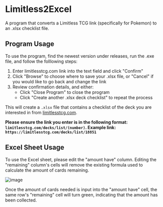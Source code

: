 # Limitless2Excel
A program that converts a Limitless TCG link (specifically for Pokemon) to an .xlsx checklist file. 

## Program Usage
To use the program, find the newest version under releases, run the .exe file, and follow the folllowing steps:
1. Enter limitlesstcg.com link into the text field and click "Confirm"
2. Click "Browse" to choose where to save your .xlsx file, or "Cancel" if you would like to go back and change the link
3. Review confirmation details, and either:
    - Click "Close Program" to close the program
    - Click "Create another .xlsx deck checklist" to repeat the process

This will create a `.xlsx` file that contains a checklist of the deck you are interested in from [limitlesstcg.com](https://limitlesstcg.com/).

**Please ensure the link you enter is in the following format: `limitlesstcg.com/decks/list/(number)`. Example link: `https://limitlesstcg.com/decks/list/18851`**

## Excel Sheet Usage
To use the Excel sheet, please edit the "amount have" column. Editing the "remaining" column's cells will remove the existing formula used to
calculate the amount of cards remaining. 

![image](https://github.com/user-attachments/assets/017ca642-0de4-48c0-aee9-b2318da56eaf)

Once the amount of cards needed is input into the "amount have" cell, the same row's "remaining" cell will turn green, indicating that the amount has been collected.

